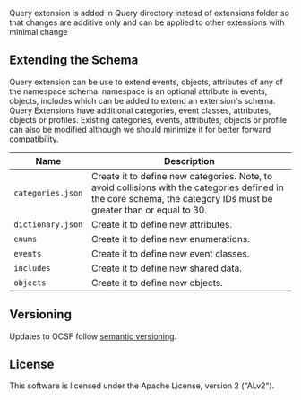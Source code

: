 
Query extension is added in Query directory instead of extensions folder so that changes are additive only
and can be applied to other extensions with minimal change

## Extending the Schema

Query extension can be use to extend events, objects, attributes of any of the namespace schema.
namespace is an optional attribute in events, objects, includes which can be added to extend an extension's schema.
Query Extensions have additional categories, event classes, attributes, objects or profiles. 
Existing categories, events, attributes, objects or profile can also be modified although we should minimize it for better forward compatibility.


| Name              | Description                                                               |
|-------------------|---------------------------------------------------------------------------|
| `categories.json` | Create it to define new categories. Note, to avoid collisions with the categories defined in the core schema, the category IDs must be greater than or equal to 30. |
| `dictionary.json` | Create it to define new attributes.                                       |
| `enums`           | Create it to define new enumerations.                                     |
| `events`          | Create it to define new event classes.                                    |
| `includes`        | Create it to define new shared data.                                      |
| `objects`         | Create it to define new objects.                                          |


## Versioning

Updates to OCSF follow [semantic versioning](https://semver.org/).

## License

This software is licensed under the Apache License, version 2 ("ALv2").
